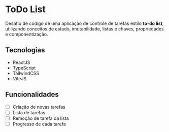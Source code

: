# ToDo List

Desafio de código de uma aplicação de controle de tarefas estilo **to-do list**, utilizando conceitos de estado, imutabilidade, listas e chaves, propriedades e componentização.

## Tecnologias

- ReactJS
- TypeScript
- TailwindCSS
- ViteJS

## Funcionalidades

- [ ] Criação de novas tarefas
- [ ] Lista de tarefas
- [ ] Remoção de tarefa da lista
- [ ] Progresso de cada tarefa